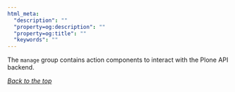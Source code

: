 ```yaml
---
html_meta:
  "description": ""
  "property=og:description": ""
  "property=og:title": ""
  "keywords": ""
---
```


[comment]: # (Manage)
[comment]: # (header-1 already done by styleguidist)

The `manage` group contains action components to interact with the Plone API backend.

_[Back to the top](#introduction)_


